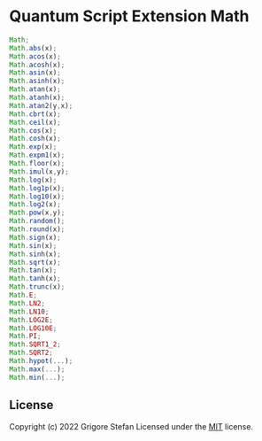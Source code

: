 # Quantum Script Extension Math

```javascript
Math;
Math.abs(x);
Math.acos(x);
Math.acosh(x);
Math.asin(x);
Math.asinh(x);
Math.atan(x);
Math.atanh(x);
Math.atan2(y,x);
Math.cbrt(x);
Math.ceil(x);
Math.cos(x);
Math.cosh(x);
Math.exp(x);
Math.expm1(x);
Math.floor(x);
Math.imul(x,y);
Math.log(x);
Math.log1p(x);
Math.log10(x);
Math.log2(x);
Math.pow(x,y);
Math.random();
Math.round(x);
Math.sign(x);
Math.sin(x);
Math.sinh(x);
Math.sqrt(x);
Math.tan(x);
Math.tanh(x);
Math.trunc(x);
Math.E;
Math.LN2;
Math.LN10;
Math.LOG2E;
Math.LOG10E;
Math.PI;
Math.SQRT1_2;
Math.SQRT2;
Math.hypot(...);
Math.max(...);
Math.min(...);
```

## License

Copyright (c) 2022 Grigore Stefan
Licensed under the [MIT](LICENSE) license.
